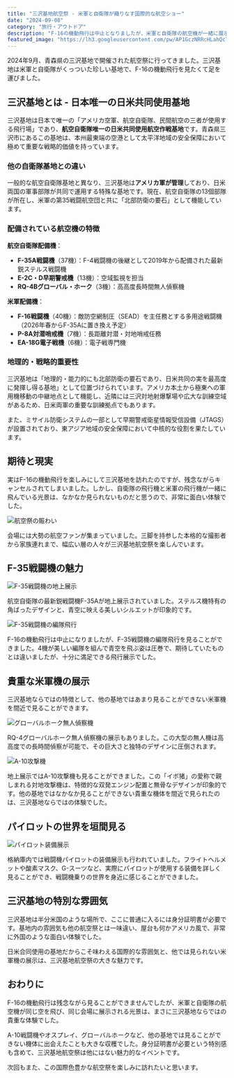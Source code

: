 ```yaml
---
title: "三沢基地航空祭 - 米軍と自衛隊が織りなす国際的な航空ショー"
date: "2024-09-08"
category: "旅行・アウトドア"
description: "F-16の機動飛行は中止となりましたが、米軍と自衛隊の航空機が一緒に展示される貴重な三沢基地航空祭。A-10やオスプレイなど他では見られない機体も見ることができました。"
featured_image: "https://lh3.googleusercontent.com/pw/AP1GczNRRcHLahQclDzisfsNDK0PLIsZxP2qfzWpKuMlBFgG65itF6i-1EZCz0agk_QkdvEWnS-ZYMXAWLnTMnZxs6oy8peJuCClnbmdstAX7wp_1J8BP9sAWeCCoGdIkaKSs4_RENsptvAqsQtHd_uagoKKlA=s800-no-gm?authuser=0"
---
```


<!-- 元のGoogle Photosリンク: https://photos.app.goo.gl/rWppNqfMyktwR78LA -->

2024年9月、青森県の三沢基地で開催された航空祭に行ってきました。三沢基地は米軍と自衛隊がくっついた珍しい基地で、F-16の機動飛行を見たくて足を運びました。

## 三沢基地とは - 日本唯一の日米共同使用基地

三沢基地は日本で唯一の「アメリカ空軍、航空自衛隊、民間航空の三者が使用する飛行場」であり、**航空自衛隊唯一の日米共同使用航空作戦基地**です。青森県三沢市にあるこの基地は、本州最東端の空港として太平洋地域の安全保障において極めて重要な戦略的価値を持っています。

### 他の自衛隊基地との違い

一般的な航空自衛隊基地と異なり、三沢基地は**アメリカ軍が管理**しており、日米両国の軍事部隊が共同で運用する特殊な基地です。現在、航空自衛隊の13個部隊が所在し、米軍の第35戦闘航空団と共に「北部防衛の要石」として機能しています。

### 配備されている航空機の特徴

**航空自衛隊配備機**：
- **F-35A戦闘機**（37機）：F-4戦闘機の後継として2019年から配備された最新鋭ステルス戦闘機
- **E-2C・D早期警戒機**（13機）：空域監視を担当
- **RQ-4Bグローバル・ホーク**（3機）：高高度長時間無人偵察機

**米軍配備機**：
- **F-16戦闘機**（40機）：敵防空網制圧（SEAD）を主任務とする多用途戦闘機（2026年春からF-35Aに置き換え予定）
- **P-8A対潜哨戒機**（7機）：長距離対潜・対地哨戒任務
- **EA-18G電子戦機**（6機）：電子戦専門機

### 地理的・戦略的重要性

三沢基地は「地理的・能力的にも北部防衛の要石であり、日米共同の実を最高度に発揮し得る基地」として位置づけられています。アメリカ本土から極東への軍用機移動の中継地点として機能し、近隣には三沢対地射爆撃場や広大な訓練空域があるため、日米両軍の重要な訓練拠点でもあります。

また、ミサイル防衛システムの一部として早期警戒衛星情報受信設備（JTAGS）が設置されており、東アジア地域の安全保障において中核的な役割を果たしています。

## 期待と現実

実はF-16の機動飛行を楽しみにして三沢基地を訪れたのですが、残念ながらキャンセルされてしまいました。しかし、自衛隊の飛行機と米軍の飛行機が一緒に飛んでいる光景は、なかなか見られないものだと思うので、非常に面白い体験でした。

![航空祭の賑わい](https://lh3.googleusercontent.com/pw/AP1GczOUF1EE_BGmvelKh-PAieiwMDpqPM1ijLn9e73OfB-rJP4e9EEUpvMbv-tJVWj2CfsmWjibqaE4yKQkfKa_MmKXmq10se7VdYwt7i5-_IR9oX0EtVOC=s800-no-gm?authuser=0)

会場には大勢の航空ファンが集まっていました。三脚を持参した本格的な撮影者から家族連れまで、幅広い層の人々が三沢基地航空祭を楽しんでいます。

## F-35戦闘機の魅力

![F-35戦闘機の地上展示](https://lh3.googleusercontent.com/pw/AP1GczOeevrhDFTCU8h0X1845aTMw_kGLE14rcw2MHWzwDwtIfpCkbs4RFABY3PPrEbA0GrsmA8ygLylZrvURbqbILhFCCM8pjdvyYnVnWdwEkzVk6Uf_3llAVDtV1zR3Aa-xVCd-PBio3EwqUUIAPKyYA98aw=s800-no-gm?authuser=0)

航空自衛隊の最新鋭戦闘機F-35Aが地上展示されていました。ステルス機特有の角ばったデザインと、青空に映える美しいシルエットが印象的です。

![F-35戦闘機の編隊飛行](https://lh3.googleusercontent.com/pw/AP1GczNRRcHLahQclDzisfsNDK0PLIsZxP2qfzWpKuMlBFgG65itF6i-1EZCz0agk_QkdvEWnS-ZYMXAWLnTMnZxs6oy8peJuCClnbmdstAX7wp_1J8BP9sAWeCCoGdIkaKSs4_RENsptvAqsQtHd_uagoKKlA=s800-no-gm?authuser=0)

F-16の機動飛行は中止になりましたが、F-35戦闘機の編隊飛行を見ることができました。4機が美しい編隊を組んで青空を飛ぶ姿は圧巻で、期待していたものとは違いましたが、十分に満足できる飛行展示でした。

## 貴重な米軍機の展示

三沢基地ならではの特徴として、他の基地ではあまり見ることができない米軍機を間近で見ることができます。

![グローバルホーク無人偵察機](https://lh3.googleusercontent.com/pw/AP1GczOsizavcImiUnk2In86yztXIQpdsGrucEJxRqCd_ORDKbkfJdO-kCsWKszXcwY6ZKiY8CH9MyD-GNrNLBmelGNayugBj3mZ-o-sHg-bN81m3gYWp4hcnvcRyizpVmDZzHKV56qFI0MCvJoY1Xxqw8C2eA=s800-no-gm?authuser=0)

RQ-4グローバルホーク無人偵察機の展示もありました。この大型の無人機は高高度での長時間偵察が可能で、その巨大さと独特のデザインに圧倒されます。

![A-10攻撃機](https://lh3.googleusercontent.com/pw/AP1GczOaLJHiUgF46_AWPygHUvM8FedZ0FrFj93OYVkHmuHPmXHJSdw-wF7dZFN8E2HRNrDNEH2hJ1rwkXgE3ncdGPxs9VTvLYVsJT-9JdBDCCm_oxAIhdpRGkpwOZwRncFkNbY5uYVd9jceYbulKkQwSHWvlA=s800-no-gm?authuser=0)

地上展示ではA-10攻撃機も見ることができました。この「イボ猪」の愛称で親しまれる対地攻撃機は、特徴的な双発エンジン配置と無骨なデザインが印象的です。他の基地ではなかなか見ることができない貴重な機体を間近で見られたのは、三沢基地ならではの体験でした。

## パイロットの世界を垣間見る

![パイロット装備展示](https://lh3.googleusercontent.com/pw/AP1GczOSmOENx3A13pW0C1sv5efiYU-nPPT07yL2CyjeNT7Hq204Wk_3U2VJ3pBh6tQRmor2mDcpWktnCCpc0LKUHog-bZtj1ZfrumjbqhThVcEG5iSTtUIT8c-MmUB87rIpqtcz2A74V4VliBiXOZsH3sT4SA=s800-no-gm?authuser=0)

格納庫内では戦闘機パイロットの装備展示も行われていました。フライトヘルメットや酸素マスク、G-スーツなど、実際にパイロットが使用する装備を詳しく見ることができ、戦闘機乗りの世界を身近に感じることができました。

## 三沢基地の特別な雰囲気

三沢基地は半分米国のような場所で、ここに普通に入るには身分証明書が必要です。基地内の雰囲気も他の航空祭とは一味違い、屋台も何かアメリカ風で、非常に外国のような面白い体験でした。

日米合同使用の基地だからこそ味わえる国際的な雰囲気と、他では見られない米軍機の展示は、三沢基地航空祭の大きな魅力です。

## おわりに

F-16の機動飛行は残念ながら見ることができませんでしたが、米軍と自衛隊の航空機が同じ空を飛び、同じ会場に展示される光景は、まさに三沢基地ならではの貴重な体験でした。

A-10戦闘機やオスプレイ、グローバルホークなど、他の基地では見ることができない機体に出会えたことも大きな収穫でした。身分証明書が必要という特別感も含めて、三沢基地航空祭は他にはない魅力的なイベントです。

次回もまた、この国際色豊かな航空祭を楽しみに訪れたいと思います。